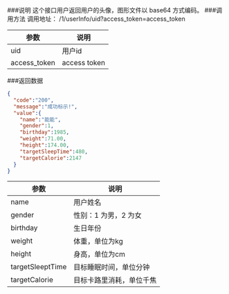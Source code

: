 ###说明
这个接口用户返回用户的头像，图形文件以 base64 方式编码。
###调用方法
调用地址： /1/userInfo/uid?access_token=access_token

参数|说明
---|---
uid|用户id
access_token| access token

###返回数据

```json
{
  "code":"200",
  "message":"成功标示!",
  "value":{
    "name":"能能",
    "gender":1,
    "birthday":1985,
    "weight":71.00,
    "height":174.00,
    "targetSleepTime":480,
    "targetCalorie":2147
  }
}
```

参数|说明
---|---
name|用户姓名
gender|性别：1 为男，2 为女
birthday|生日年份
weight|体重，单位为kg
height|身高，单位为cm
targetSleeptTime|目标睡眠时间，单位分钟
targetCalorie|目标卡路里消耗，单位千焦
